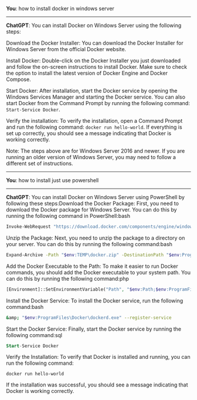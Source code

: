 **You**: how to install docker in windows server

--------
**ChatGPT**: You can install Docker on Windows Server using the following steps:

Download the Docker Installer: You can download the Docker Installer for Windows Server from the official Docker website.

Install Docker: Double-click on the Docker Installer you just downloaded and follow the on-screen instructions to install Docker. Make sure to check the option to install the latest version of Docker Engine and Docker Compose.

Start Docker: After installation, start the Docker service by opening the Windows Services Manager and starting the Docker service. You can also start Docker from the Command Prompt by running the following command: ```Start-Service Docker```.

Verify the installation: To verify the installation, open a Command Prompt and run the following command: ```docker run hello-world```. If everything is set up correctly, you should see a message indicating that Docker is working correctly.

Note: The steps above are for Windows Server 2016 and newer. If you are running an older version of Windows Server, you may need to follow a different set of instructions.

--------
**You**: how to install just use powershell

--------
**ChatGPT**: You can install Docker on Windows Server using PowerShell by following these steps:Download the Docker Package: First, you need to download the Docker package for Windows Server. You can do this by running the following command in PowerShell:bash
```bash
Invoke-WebRequest "https://download.docker.com/components/engine/windows-server/19.03/docker-19.03.9.zip" -OutFile "$env:TEMP\docker.zip"
```
Unzip the Package: Next, you need to unzip the package to a directory on your server. You can do this by running the following command:bash
```bash
Expand-Archive -Path "$env:TEMP\docker.zip" -DestinationPath "$env:ProgramFiles\Docker"
```
Add the Docker Executable to the Path: To make it easier to run Docker commands, you should add the Docker executable to your system path. You can do this by running the following command:php
```php
[Environment]::SetEnvironmentVariable("Path", "$env:Path;$env:ProgramFiles\Docker", [EnvironmentVariableTarget]::Machine)
```
Install the Docker Service: To install the Docker service, run the following command:bash
```bash
&amp; "$env:ProgramFiles\Docker\dockerd.exe" --register-service
```
Start the Docker Service: Finally, start the Docker service by running the following command:sql
```sql
Start-Service Docker
```
Verify the Installation: To verify that Docker is installed and running, you can run the following command:

```
docker run hello-world
```

If the installation was successful, you should see a message indicating that Docker is working correctly.

